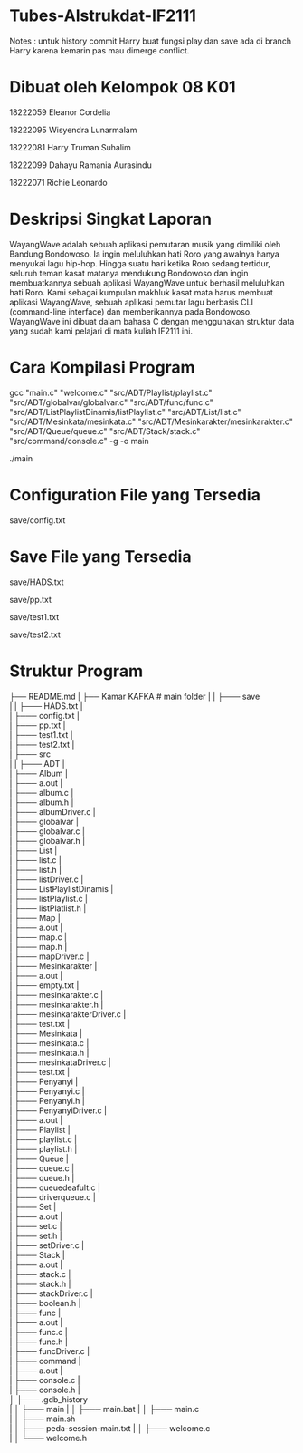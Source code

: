 # Tubes-Alstrukdat-IF2111
Notes : untuk history commit Harry buat fungsi play dan save ada di branch Harry karena kemarin pas mau dimerge conflict.

# Dibuat oleh Kelompok 08 K01

18222059	Eleanor Cordelia

18222095	Wisyendra Lunarmalam

18222081	Harry Truman Suhalim

18222099	Dahayu Ramania Aurasindu

18222071 	Richie Leonardo

# Deskripsi Singkat Laporan

WayangWave adalah sebuah aplikasi pemutaran musik yang dimiliki oleh Bandung Bondowoso. Ia ingin meluluhkan hati Roro yang awalnya hanya menyukai lagu hip-hop. Hingga suatu hari ketika Roro sedang tertidur, seluruh teman kasat matanya mendukung Bondowoso dan ingin membuatkannya sebuah aplikasi WayangWave untuk berhasil meluluhkan hati Roro. Kami sebagai kumpulan makhluk kasat mata harus membuat aplikasi WayangWave, sebuah aplikasi pemutar lagu berbasis CLI (command-line interface) dan memberikannya pada Bondowoso. WayangWave ini dibuat dalam bahasa C dengan menggunakan struktur data yang sudah kami pelajari di mata kuliah IF2111 ini.

# Cara Kompilasi Program
gcc "main.c" "welcome.c" "src/ADT/Playlist/playlist.c" "src/ADT/globalvar/globalvar.c" "src/ADT/func/func.c" "src/ADT/ListPlaylistDinamis/listPlaylist.c" "src/ADT/List/list.c" "src/ADT/Mesinkata/mesinkata.c" "src/ADT/Mesinkarakter/mesinkarakter.c" "src/ADT/Queue/queue.c" "src/ADT/Stack/stack.c" "src/command/console.c" -g -o main

./main

# Configuration File yang Tersedia
save/config.txt

# Save File yang Tersedia
save/HADS.txt

save/pp.txt

save/test1.txt

save/test2.txt

# Struktur Program

├── README.md
|
├── Kamar KAFKA			     # main folder
|
|   ├─── save		
|
|      ├─── HADS.txt
|    
|      ├─── config.txt
|    
|      ├─── pp.txt
|    
|      ├─── test1.txt
|    
|      ├─── test2.txt
|    
|   ├─── src 	
|
|      ├─── ADT
|      
|        ├─── Album
|        
|          ├─── a.out
|          
|          ├─── album.c
|          
|          ├─── album.h
|          
|          ├─── albumDriver.c
|          
|        ├─── globalvar
|        
|          ├─── globalvar.c
|          
|          ├─── globalvar.h
|          
|        ├─── List
|        
|          ├─── list.c
|          
|          ├─── list.h
|          
|          ├─── listDriver.c
|          
|        ├─── ListPlaylistDinamis
|        
|          ├─── listPlaylist.c
|          
|          ├─── listPlatlist.h
|          
|        ├─── Map
|        
|          ├─── a.out
|          
|          ├─── map.c
|          
|          ├─── map.h
|          
|          ├─── mapDriver.c
|          
|        ├─── Mesinkarakter
|        
|          ├─── a.out
|          
|          ├─── empty.txt
|          
|          ├─── mesinkarakter.c
|          
|          ├─── mesinkarakter.h
|          
|          ├─── mesinkarakterDriver.c
|          
|          ├─── test.txt
|          
|        ├─── Mesinkata
|        
|          ├─── mesinkata.c
|          
|          ├─── mesinkata.h
|          
|          ├─── mesinkataDriver.c
|          
|          ├─── test.txt
|          
|        ├─── Penyanyi
|        
|          ├─── Penyanyi.c
|          
|          ├─── Penyanyi.h
|          
|          ├─── PenyanyiDriver.c
|          
|          ├─── a.out
|          
|        ├─── Playlist
|        
|          ├─── playlist.c
|          
|          ├─── playlist.h
|          
|        ├─── Queue
|        
|          ├─── queue.c
|          
|          ├─── queue.h
|          
|          ├─── queuedeafult.c
|          
|          ├─── driverqueue.c
|          
|        ├─── Set
|        
|          ├─── a.out
|          
|          ├─── set.c
|          
|          ├─── set.h
|          
|          ├─── setDriver.c
|          
|        ├─── Stack
|        
|          ├─── a.out
|          
|          ├─── stack.c
|          
|          ├─── stack.h
|          
|          ├─── stackDriver.c
|          
|        ├─── boolean.h
|        
|        ├─── func
|        
|          ├─── a.out
|          
|          ├─── func.c
|          
|          ├─── func.h
|          
|          ├─── funcDriver.c
|          
|      ├─── command
|      
|        ├─── a.out
|        
|        ├─── console.c
|        
|        ├─── console.h
|        
│   ├─── .gdb_history	
|
│   ├─── main
|
│   ├─── main.bat
|
│   ├─── main.c	     
|
│   ├─── main.sh		
|
│   ├─── peda-session-main.txt
|
│   ├─── welcome.c		
|
│   └─── welcome.h                          
